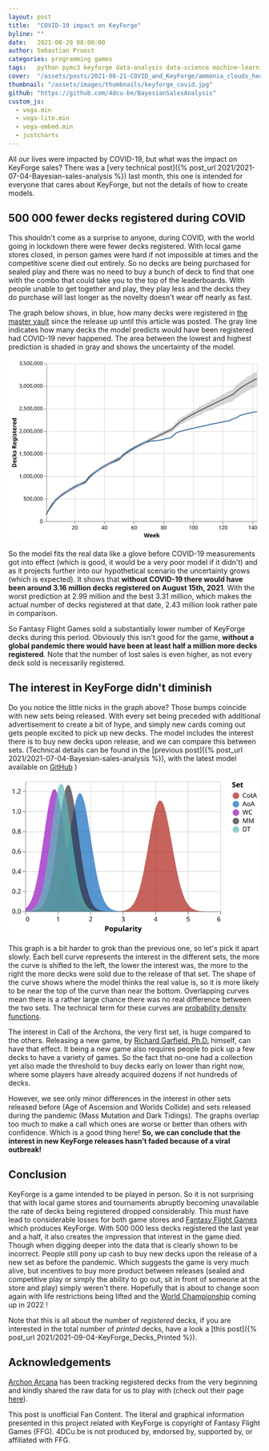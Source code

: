 ```yaml
---
layout: post
title:  "COVID-19 impact on KeyForge"
byline: ""
date:   2021-08-20 08:00:00
author: Sebastian Proost
categories: programming games
tags:	python pymc3 keyforge data-analysis data-science machine-learning altair covid-19
cover:  "/assets/posts/2021-08-21-COVID_and_KeyForge/ammonia_clouds_header.jpg"
thumbnail: "/assets/images/thumbnails/keyforge_covid.jpg"
github: "https://github.com/4dcu-be/BayesianSalesAnalysis"
custom_js:
  - vega.min
  - vega-lite.min
  - vega-embed.min
  - justcharts
---
```


All our lives were impacted by COVID-19, but what was the impact on KeyForge sales? There was a
[very technical post]({% post_url 2021/2021-07-04-Bayesian-sales-analysis %}) last month, this one is intended for 
everyone that cares about KeyForge, but not the details of how to create models.


## 500 000 fewer decks registered during COVID

This shouldn't come as a surprise to anyone, during COVID, with the world going in lockdown there were fewer decks
registered. With local game stores closed, in person games were hard if not impossible at times and the competitive
scene died out entirely. So no decks are being purchased for sealed play and there was no need to buy a bunch of deck to 
find that one with the combo that could take you to the top of the leaderboards. With people unable to get together
and play, they play less and the decks they do purchase will last longer as the novelty doesn't wear off nearly as fast.

The graph below shows, in blue, how many decks were registered in [the master vault] since the release up until this
article was posted. The gray line indicates how many decks the model predicts would have been registered had COVID-19 never 
happened. The area between the lowest and highest prediction is shaded in gray and shows the uncertainty of the model.

[![Updated model shows how many decks would have been registered in a world without COVID-19](/assets/posts/2021-08-21-COVID_and_KeyForge/model_6_no_covid.svg)](/assets/posts/2021-08-21-COVID_and_KeyForge/model_6_no_covid.json)

So the model fits the real data like a glove before COVID-19 measurements got into effect (which is good, it would
be a very poor model if it didn't) and as it projects further into our hypothetical scenario the uncertainty grows 
(which is expected). It shows that **without COVID-19 there would have been around 3.16 million decks registered on August 15th, 2021**. 
With the worst prediction at 2.99 million and the best 3.31 million, which makes the actual number of decks registered at that
date, 2.43 million look rather pale in comparison. 

So Fantasy Flight Games sold a substantially lower number of KeyForge decks during this period. Obviously this isn't
good for the game, **without a global pandemic there would have been at least half a million more decks registered**.
Note that the number of lost sales is even higher, as not every deck sold is necessarily registered.

## The interest in KeyForge didn't diminish

Do you notice the little nicks in the graph above? Those bumps coincide with new sets being released. With every set
being preceded with additional advertisement to create a bit of hype, and simply new cards coming out gets people excited
to pick up new decks. The model includes the interest there is to buy new decks upon release, and we can compare 
this between sets. (Technical details can be found in the 
[previous post]({% post_url 2021/2021-07-04-Bayesian-sales-analysis %}), with the latest model available on [GitHub] )

[![Updated model shows how much interest there was at release in each set](/assets/posts/2021-08-21-COVID_and_KeyForge/model_6_set_interest.svg)](/assets/posts/2021-08-21-COVID_and_KeyForge/model_6_set_interest.json)

This graph is a bit harder to grok than the previous one, so let's pick it apart slowly. Each bell curve represents the
interest in the different sets, the more the curve is shifted to the left, the lower the interest was, the more to the 
right the more decks were sold due to the release of that set. The shape of the curve shows where the model thinks 
the real value is, so it is more likely to be near the top of the curve than near the bottom. Overlapping curves mean 
there is a rather large chance there was no real difference between the two sets. The technical term for these curves are
[probability density functions]. 

The interest in Call of the Archons, the very first set, is huge compared to the others. Releasing a new game, by
[Richard Garfield, Ph.D.] himself, can have that effect. It being a new game also requires people to pick up a few decks
to have a variety of games. So the fact that no-one had a collection yet also made the threshold to buy decks early on
lower than right now, where some players have already acquired dozens if not hundreds of decks.

However, we see only minor differences in the interest in other sets released before (Age of Ascension and Worlds Collide) and
sets released during the pandemic (Mass Mutation and Dark Tidings). The graphs overlap too much to make a call which ones
are worse or better than others with confidence. Which is a good thing here! **So, we can conclude that the interest in 
new KeyForge releases hasn't faded because of a viral outbreak!** 

## Conclusion

KeyForge is a game intended to be played in person. So it is not surprising that with local game stores and tournaments 
abruptly becoming unavailable the rate of decks being registered dropped considerably. This must have lead to considerable 
losses for both game stores and [Fantasy Flight Games] which produces KeyForge. With 500 000 less decks registered the 
last year and a half, it also creates the impression that interest in the game died. Though when digging deeper into the 
data that is clearly shown to be incorrect. People still pony up cash 
to buy new decks upon the release of a new set as before the pandemic. Which suggests the game is very much alive, but 
incentives to buy more product between releases (sealed and competitive play or simply the ability to go out, sit 
in front of someone at the store and play) simply weren't there. Hopefully that is about to change soon again with life
restrictions being lifted and the [World Championship] coming up in 2022 !

Note that this is all about the number of *registered* decks, if you are interested in the total number of *printed* 
decks, have a look a [this post]({% post_url 2021/2021-09-04-KeyForge_Decks_Printed %}).

## Acknowledgements

[Archon Arcana] has been tracking registered decks from the very beginning and kindly shared 
the raw data for us to play with (check out their page [here](https://archonarcana.com/Master_Vault#Registered_decks)).

This post is unofficial Fan Content. The literal and graphical information presented in this project related with 
KeyForge is copyright of Fantasy Flight Games (FFG). 4DCu.be is not produced by, endorsed by, supported by, 
or affiliated with FFG.

[the master vault]: https://www.keyforgegame.com/
[Richard Garfield, Ph.D.]: https://en.wikipedia.org/wiki/Richard_Garfield
[probability density functions]: https://en.wikipedia.org/wiki/Probability_density_function
[Fantasy Flight Games]: https://www.fantasyflightgames.com/
[World Championship]: https://www.fantasyflightgames.com/en/news/2021/2/4/forging-ahead/
[GitHub]: https://github.com/4dcu-be/BayesianSalesAnalysis
[Archon Arcana]: https://archonarcana.com/Main_Page
